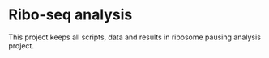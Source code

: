 # Ribo-seq analysis

This project keeps all scripts, data and results in ribosome pausing analysis project.

